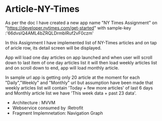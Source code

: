 # Article-NY-Times
As per the doc I have created a new app name "NY Times Assignment" on "https://developer.nytimes.com/get-started" 
with sample-key :'66dvslQ4AML4bZRQLDrmbIRuf2vF0czm'

In this Assignment I have implemented list of NY-Times articles and on tap of aricle row, its detail screen will be displayed.

App will load one day articles on app launched and when user will scroll down to last item of one day articles list it will then load weekly articles list and on scroll down to end, app will load monthly article.

In sample url app is getting only 20 article at the moment for each "Daily","Weekly" and "Monthly" url but assumption have been made that  weekly articles list will contain 'Today + few more articles' of last 6 days and Monthly article list we have 'This week data + past 23 data'.

- Architecture : MVVM 
- Webservice consumed by :Retrofit
- Fragment Implemnetation: Navigation Graph
